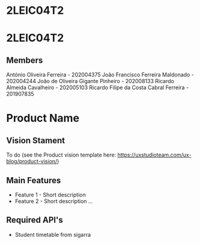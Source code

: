 # 2LEIC04T2

# 2LEIC04T2

## Members

António Oliveira Ferreira - 202004375
João Francisco Ferreira Maldonado - 202004244
João de Oliveira Gigante Pinheiro - 202008133
Ricardo Almeida Cavalheiro - 202005103
Ricardo Filipe da Costa Cabral Ferreira - 201907835

# Product Name

## Vision Stament
To do (see the Product vision template here: https://uxstudioteam.com/ux-blog/product-vision/)

## Main Features
 - Feature 1 - Short description
 - Feature 2 - Short description
...

## Required API's
- Student timetable from sigarra
